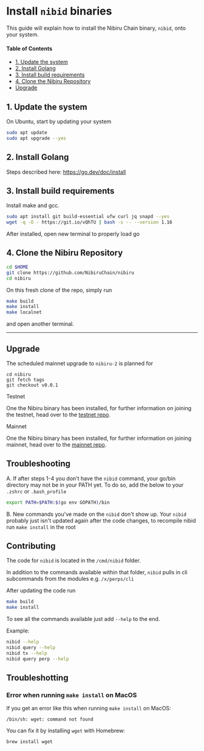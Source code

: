 # Install `nibid` binaries          <!-- omit in toc -->

This guide will explain how to install the Nibiru Chain binary, `nibid`, onto your system.

#### Table of Contents
- [1. Update the system](#1-update-the-system)
- [2. Install Golang](#2-install-golang)
- [3. Install build requirements](#3-install-build-requirements)
- [4. Clone the Nibiru Repository](#4-clone-the-nibiru-repository)
- [Upgrade](#upgrade)


## 1. Update the system

On Ubuntu, start by updating your system

```bash
sudo apt update
sudo apt upgrade --yes
```

## 2. Install Golang 

Steps described here: https://go.dev/doc/install

## 3. Install build requirements

Install make and gcc.

```bash
sudo apt install git build-essential ufw curl jq snapd --yes
wget -q -O - https://git.io/vQhTU | bash -s -- --version 1.16
```

After installed, open new terminal to properly load go


## 4. Clone the Nibiru Repository

```sh
cd $HOME
git clone https://github.com/NibiruChain/nibiru
cd nibiru
```

On this fresh clone of the repo, simply run 
```sh
make build 
make install
make localnet
```
and open another terminal.  

---

## Upgrade

The scheduled mainnet upgrade to `nibiru-2` is planned for 

```
cd nibiru
git fetch tags
git checkout v0.0.1
```


 Testnet

One the Nibiru binary has been installed, for further information on joining the testnet, head over to the [testnet repo](https://github.com/NibiruChain/Networks/tree/main/Testnet).

 Mainnet

One the Nibiru binary has been installed, for further information on joining mainnet, head over to the [mainnet repo](https://github.com/NibiruChain/Networks/tree/main/Mainnet).

## Troubleshooting

A. If after steps 1-4 you don't have the `nibid` command, your go/bin directory may not be in your PATH yet. To do so, add the below to your `.zshrc` or `.bash_profile`

```bash
export PATH=$PATH:$(go env GOPATH)/bin
```

B. New commands you've made on the `nibid` don't show up. Your `nibid` probably just isn't updated again after the code changes, to recompile nibid run `make install` in the root

## Contributing

The code for `nibid` is located in the `/cmd/nibid` folder. 

In addition to the commands available within that folder, `nibid` pulls in cli subcommands from the modules e.g. `/x/perps/cli`

After updating the code run

```bash
make build
make install
```

To see all the commands available just add `--help` to the end.

Example:
```bash
nibid --help
nibid query --help
nibid tx --help
nibid query perp --help
```


## Troubleshotting

### Error when running `make install` on MacOS

If you get an error like this when running `make install` on MacOS:

```
/bin/sh: wget: command not found
```

You can fix it by installing `wget` with Homebrew:

```
brew install wget
```